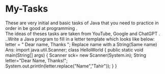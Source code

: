 # My-Tasks
These are very initial and basic tasks of Java that you need to practice in order in be good at programming .<br> The ideas of theses tasks are taken from YouTube, Google and ChatGPT . 
..Write a Java program to fill in a letter template which looks like below:
letter = " Dear name, Thanks ";
Replace name with a String(Same name)
Ans: 
 import java.util.Scanner;
class HelloWorld {
    public static void main(String[] args) {
        Scanner sck= new Scanner(System.in);
        String letter="Dear Name, Thanks!";
        System.out.println(letter.replace("Name","Tahir"));
    }
}
